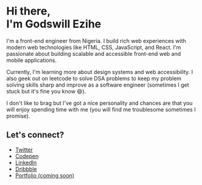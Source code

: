 <!-- <small>Hello there! 👋, I'm...</small> -->

# Hi there,<br/>I'm Godswill Ezihe

<!-- I'm Ezihe Godswill, a frontend software engineer based in Nigeria who enjoys working between design and engineering teams to build ideas into prototypes and prototypes into living projects on the web. I'm passionate about writing clean code, optimizing existing code products for better performance and contributing to open source projects. -->
I'm  a front-end engineer from Nigeria. I build rich web experiences with modern web technologies like HTML, CSS, JavaScript, and React. I'm passionate about building scalable and accessible front-end web and mobile applications.

Currently, I'm learning more about design systems and web accessibility. I also geek out on leetcode to solve DSA problems to keep my problem solving skills sharp and improve as a software engineer (sometimes I get stuck but it's fine you know 😄).

I don't like to brag but I've got a nice personality and chances are that you will enjoy spending time with me (you will find me troublesome sometimes I promise).

## Let's connect?

- [Twitter](https://twitter.com/gzkdev)
- [Codepen](https://codepen.io/gzkdev)
- [LinkedIn](https://linkedin.com/in/ezihe-godswill)
- [Dribbble](https://dribbble.com/gzkdev)
- [Portfolio (coming soon)](https://gzkdev.netlify.app)

<!-- - 🌱 I’m currently learning React JS
- 👯 I’m interested in contributing to open source projects while improving my UI design skills
- 🤔 I’m looking for a front end developer / UI designer role
- 💬 Ask me about anything, I'll be happy to help
- 📫 How to reach me: DM [@ezihe](https://twitter.com/EziheGodswill)
- ⚡ Fun fact: While I'm not coding, I'm exploring other interesting things in life and trying my best at school as a pharmacy student. -->
<!-- 
### Useful Links 💙

- [Portfolio](https://ezihe.netlify.app)
- [GitHub](https://github.com/ezihe-godswill)
- [Codepen](https://codepen.io/ezihe)
- [Twitter](https://twitter.com/EziheGodswill) -->
